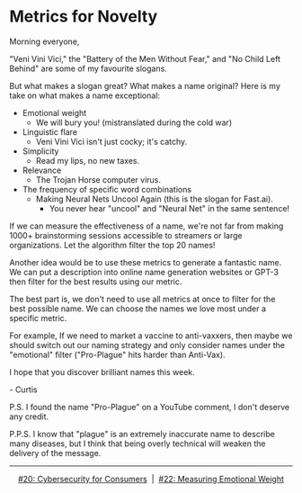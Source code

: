 # Metrics for Novelty

Morning everyone,

"Veni Vini Vici," the "Battery of the Men Without Fear," and "No Child Left Behind" are some of my favourite slogans.

But what makes a slogan great? What makes a name original? Here is my take on what makes a name exceptional:

- Emotional weight
    - We will bury you! (mistranslated during the cold war)
- Linguistic flare
    - Veni Vini Vici isn't just cocky; it's catchy.
- Simplicity
    - Read my lips, no new taxes.
- Relevance
    - The Trojan Horse computer virus.
- The frequency of specific word combinations
    - Making Neural Nets Uncool Again (this is the slogan for Fast.ai).
        - You never hear "uncool" and "Neural Net" in the same sentence!

If we can measure the effectiveness of a name, we're not far from making 1000+ brainstorming sessions accessible to streamers or large organizations. Let the algorithm filter the top 20 names!

Another idea would be to use these metrics to generate a fantastic name. We can put a description into online name generation websites or GPT-3 then filter for the best results using our metric.

The best part is, we don't need to use all metrics at once to filter for the best possible name. We can choose the names we love most under a specific metric.

For example, If we need to market a vaccine to anti-vaxxers, then maybe we should switch out our naming strategy and only consider names under the "emotional" filter ("Pro-Plague" hits harder than Anti-Vax).


I hope that you discover brilliant names this week.

\- Curtis

P.S. I found the name "Pro-Plague" on a YouTube comment, I don't deserve any credit.

P.P.S. I know that "plague" is an extremely inaccurate name to describe many diseases, but I think that being overly technical will weaken the delivery of the message.

<!--START OF FOOTER-->
<hr style="margin-top:9px;height:1px;border: 0;background-image: linear-gradient(to right, rgba(0, 0, 0, 0.0), rgba(0, 0, 0, 0.5),rgba(0, 0, 0, 0.0));">
<!--START OF ISSUE NAVIGATION LINKS-->
<p align="center"><a href='020_cybersecurity_for_consumers.md'>#20: Cybersecurity for Consumers</a>&nbsp;&nbsp;|&nbsp;&nbsp;<a href='022_measuring_emotional_weight.md'>#22: Measuring Emotional Weight</a></p>
<!--START OF ISSUE NAVIGATION LINKS-->
<!--END OF FOOTER-->
